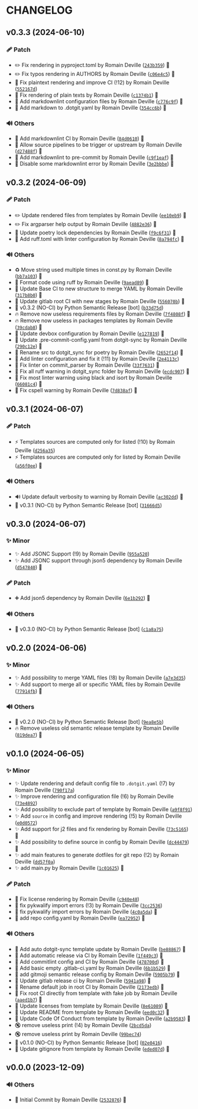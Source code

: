<!-- markdownlint-disable-file -->
# CHANGELOG

## v0.3.3 (2024-06-10)

### 🩹 Patch

  * ✏️ Fix rendering in pyproject.toml by Romain Deville ([`243b359`](https://framagit.org/rdeville-public/programs/dotgit-sync/-/commit/243b359c2cfaa5fe8e9ea5030d06ba9cc94c604d)) 🔏
  * ✏️ Fix typos rendering in AUTHORS by Romain Deville ([`c06e4c5`](https://framagit.org/rdeville-public/programs/dotgit-sync/-/commit/c06e4c5a618a050c7bc1cb209bb6a027c6214339)) 🔏
  * 🐛 Fix plaintext rendering and improve CI (!12) by Romain Deville ([`552167d`](https://framagit.org/rdeville-public/programs/dotgit-sync/-/commit/552167df1b3b531f01b2c06c42b8c2bbe05ead5c))
  * 🐛 Fix rendering of plain texts by Romain Deville ([`c1374b1`](https://framagit.org/rdeville-public/programs/dotgit-sync/-/commit/c1374b114c6dac8f9392a2dc20274a3fa9ddbba8)) 🔏
  * 🔧 Add markdownlint configuration files by Romain Deville ([`c776c9f`](https://framagit.org/rdeville-public/programs/dotgit-sync/-/commit/c776c9fbbdd392cfa66eed596d4f1d9f9caa55ae)) 🔏
  * 🔧 Add markdown to .dotgit.yaml by Romain Deville ([`354cc6b`](https://framagit.org/rdeville-public/programs/dotgit-sync/-/commit/354cc6b111d9579477cf024c100e726b916f4dc2)) 🔏

### 🔊 Others

  * 👷 Add markdownlint CI by Romain Deville ([`84d0610`](https://framagit.org/rdeville-public/programs/dotgit-sync/-/commit/84d0610d6db21c822b95b361b19defaaaefdae05)) 🔏
  * 👷 Allow source pipelines to be trigger or upstream by Romain Deville ([`d27488f`](https://framagit.org/rdeville-public/programs/dotgit-sync/-/commit/d27488f389ab1143cebc8a40aad57971e0091c91)) 🔏
  * 🔨 Add markdownlint to pre-commit by Romain Deville ([`c9f1eaf`](https://framagit.org/rdeville-public/programs/dotgit-sync/-/commit/c9f1eafa1a5368951f2cc45f782ef9209a7c8b3b)) 🔏
  * 🚨 Disable some markdownlint error by Romain Deville ([`3e2bbbe`](https://framagit.org/rdeville-public/programs/dotgit-sync/-/commit/3e2bbbee029d4ac5718ef13bfee6ec7f199b1b32)) 🔏

## v0.3.2 (2024-06-09)

### 🩹 Patch

  * ✏️ Update rendered files from templates by Romain Deville ([`ee10eb9`](https://framagit.org/rdeville-public/programs/dotgit-sync/-/commit/ee10eb978e84b09519d8e6e55b417cc1c6ba4445)) 🔏
  * ✏️ Fix argparser help output by Romain Deville ([`4882e36`](https://framagit.org/rdeville-public/programs/dotgit-sync/-/commit/4882e36e0177c452bcd29c5bffb3b15009f96620)) 🔏
  * 📌 Update poetry lock dependencies by Romain Deville ([`f9c6f31`](https://framagit.org/rdeville-public/programs/dotgit-sync/-/commit/f9c6f311c463cc840785d810f8b51eff31f9c189)) 🔏
  * 🔧 Add ruff.toml with linter configuration by Romain Deville ([`8a794fc`](https://framagit.org/rdeville-public/programs/dotgit-sync/-/commit/8a794fccaa120784de74848f0b35c1b5d02a5899)) 🔏

### 🔊 Others

  * ♻️ Move string used multiple times in const.py by Romain Deville ([`bb7a103`](https://framagit.org/rdeville-public/programs/dotgit-sync/-/commit/bb7a103cc7e13e0fe9541c186e3d921475924c85)) 🔏
  * 🎨 Format code using ruff by Romain Deville ([`9aead89`](https://framagit.org/rdeville-public/programs/dotgit-sync/-/commit/9aead89091e80782c3cd48ff28174b55bd4211fe)) 🔏
  * 👷 Update Base CI to new structure to merge YAML by Romain Deville ([`317b8b0`](https://framagit.org/rdeville-public/programs/dotgit-sync/-/commit/317b8b08f7aaf47ffd61c30d012671bc013d2d67)) 🔏
  * 👷 Update gitlab root CI with new stages by Romain Deville ([`556070b`](https://framagit.org/rdeville-public/programs/dotgit-sync/-/commit/556070b66875542a9c5308585e76b637a7be53ed)) 🔏
  * 🔖 v0.3.2 (NO-CI) by Python Semantic Release [bot] ([`b33d75d`](https://framagit.org/rdeville-public/programs/dotgit-sync/-/commit/b33d75d2453afbcf96ad1133da8edb09e45d3bef))
  * 🔥 Remove now useless requirements files by Romain Deville ([`7f4808f`](https://framagit.org/rdeville-public/programs/dotgit-sync/-/commit/7f4808f65936a5323c49c9a115e0f4f0449e941c)) 🔏
  * 🔥 Remove now useless in packages templates by Romain Deville ([`39cdab8`](https://framagit.org/rdeville-public/programs/dotgit-sync/-/commit/39cdab856a13b2b0599829baf0e59a2461de1e40)) 🔏
  * 🔨 Update devbox configuration by Romain Deville ([`e127819`](https://framagit.org/rdeville-public/programs/dotgit-sync/-/commit/e12781903e9400077700f4c9eb9f961ecf1f41b5)) 🔏
  * 🔨 Update .pre-commit-config.yaml from dotgit-sync by Romain Deville ([`290c12e`](https://framagit.org/rdeville-public/programs/dotgit-sync/-/commit/290c12ec7db4f6b4c645f2d3918cc04abccd1d24)) 🔏
  * 🚚 Rename src to dotgit_sync for poetry by Romain Deville ([`2652f14`](https://framagit.org/rdeville-public/programs/dotgit-sync/-/commit/2652f14f23f909da15384968bd75bac84e65955b)) 🔏
  * 🚨 Add linter configuration and fix it (!11) by Romain Deville ([`2e4113c`](https://framagit.org/rdeville-public/programs/dotgit-sync/-/commit/2e4113c6b7eaf00023a060495b26fdefab0bf678))
  * 🚨 Fix linter on commit_parser by Romain Deville ([`33f7631`](https://framagit.org/rdeville-public/programs/dotgit-sync/-/commit/33f7631bb8cc122f14ce793fe7123c094b5ccf2d)) 🔏
  * 🚨 Fix all ruff warning in dotgit_sync folder by Romain Deville ([`ecdc907`](https://framagit.org/rdeville-public/programs/dotgit-sync/-/commit/ecdc9070f5723faadad360880e3a55a34c7e5e73)) 🔏
  * 🚨 Fix most linter warning using black and isort by Romain Deville ([`66081c4`](https://framagit.org/rdeville-public/programs/dotgit-sync/-/commit/66081c43767d7c247228a47db114fc15314b6726)) 🔏
  * 🚨 Fix cspell warning by Romain Deville ([`7d838af`](https://framagit.org/rdeville-public/programs/dotgit-sync/-/commit/7d838af1b5f9981e66edc7cfab4a0da0741bef11)) 🔏

## v0.3.1 (2024-06-07)

### 🩹 Patch

  * ⚡️ Templates sources are computed only for listed (!10) by Romain Deville ([`d256a35`](https://framagit.org/rdeville-public/programs/dotgit-sync/-/commit/d256a35a972fbfd4397c8511931fb8a4c9750a0e))
  * ⚡️ Templates sources are computed only for listed by Romain Deville ([`a56f0ee`](https://framagit.org/rdeville-public/programs/dotgit-sync/-/commit/a56f0eea0155b978b572c4f09b15a500e4b9f692)) 🔏

### 🔊 Others

  * 🔊 Update default verbosity to warning by Romain Deville ([`ac302dd`](https://framagit.org/rdeville-public/programs/dotgit-sync/-/commit/ac302dddba9916716754fda6627d851e48a0ba39)) 🔏
  * 🔖 v0.3.1 (NO-CI) by Python Semantic Release [bot] ([`31666d5`](https://framagit.org/rdeville-public/programs/dotgit-sync/-/commit/31666d5325318c4ac61604a249264b93238fd6fa))

## v0.3.0 (2024-06-07)

### ✨ Minor

  * ✨ Add JSONC Support (!9) by Romain Deville ([`955a520`](https://framagit.org/rdeville-public/programs/dotgit-sync/-/commit/955a5206b8bb30ac798a71a92b8ff09f18f7d25c))
  * ✨ Add JSONC support through json5 dependency by Romain Deville ([`d547840`](https://framagit.org/rdeville-public/programs/dotgit-sync/-/commit/d5478407e5ef0f840780b1839dee73eaf0d5a2cc)) 🔏

### 🩹 Patch

  * ➕ Add json5 dependency by Romain Deville ([`6e1b292`](https://framagit.org/rdeville-public/programs/dotgit-sync/-/commit/6e1b2923499464512acf2418991b27ac7f52d4fc)) 🔏

### 🔊 Others

  * 🔖 v0.3.0 (NO-CI) by Python Semantic Release [bot] ([`c1a8a75`](https://framagit.org/rdeville-public/programs/dotgit-sync/-/commit/c1a8a759f0ba08d6b5df1c2b150a4dacef497b01))

## v0.2.0 (2024-06-06)

### ✨ Minor

  * ✨ Add possibility to merge YAML files (!8) by Romain Deville ([`a7e3d35`](https://framagit.org/rdeville-public/programs/dotgit-sync/-/commit/a7e3d3588f6047e47b3465bfe64b28a9bfcfbfeb))
  * ✨ Add support to merge all or specific YAML files by Romain Deville ([`77914fb`](https://framagit.org/rdeville-public/programs/dotgit-sync/-/commit/77914fb3c2ea08b79f4ff3c23162d4dec40a7ded)) 🔏

### 🔊 Others

  * 🔖 v0.2.0 (NO-CI) by Python Semantic Release [bot] ([`9ea8e5b`](https://framagit.org/rdeville-public/programs/dotgit-sync/-/commit/9ea8e5b559e5c8503918c7525caeed3387fc981b))
  * 🔥 Remove useless old semantic release template by Romain Deville ([`819dea7`](https://framagit.org/rdeville-public/programs/dotgit-sync/-/commit/819dea79e82f7f8e261b0461a7cef8074e872d03)) 🔏

## v0.1.0 (2024-06-05)

### ✨ Minor

  * ✨ Update rendering and default config file to `.dotgit.yaml` (!7) by Romain Deville ([`790f17a`](https://framagit.org/rdeville-public/programs/dotgit-sync/-/commit/790f17a5ec7d8d873a4e55ca3a5ed9ae106bbc8c))
  * ✨ Improve rendering and configuration file (!6) by Romain Deville ([`73e4892`](https://framagit.org/rdeville-public/programs/dotgit-sync/-/commit/73e4892044a2ffc5f6dfd6c5515670823f3e9216))
  * ✨ Add possibility to exclude part of template by Romain Deville ([`a9f8f91`](https://framagit.org/rdeville-public/programs/dotgit-sync/-/commit/a9f8f9156d80aa36cf9924fc6c29c006b16a3ca9))
  * ✨ Add `source` in config and improve rendering (!5) by Romain Deville ([`e0d0572`](https://framagit.org/rdeville-public/programs/dotgit-sync/-/commit/e0d0572d22d3f75f182c7f80ca5fdd0e8d195e1d))
  * ✨ Add support for j2 files and fix rendering by Romain Deville ([`73c5165`](https://framagit.org/rdeville-public/programs/dotgit-sync/-/commit/73c5165f5c0b70f8843c4c09f4dead41bacdc739)) 🔏
  * ✨ Add possibility to define source in config by Romain Deville ([`dc44479`](https://framagit.org/rdeville-public/programs/dotgit-sync/-/commit/dc444796c617ccd7e4beaa9f8203e16042c5fab1)) 🔏
  * ✨ add main features to generate dotfiles for git repo (!2) by Romain Deville ([`dd57f0a`](https://framagit.org/rdeville-public/programs/dotgit-sync/-/commit/dd57f0a29edfe4f4470179f680d2d5433a335965))
  * ✨ add main.py by Romain Deville ([`1c01625`](https://framagit.org/rdeville-public/programs/dotgit-sync/-/commit/1c016257d5038606c4ab5a99c539ae1206106a84)) 🔏

### 🩹 Patch

  * 🐛 Fix license rendering by Romain Deville ([`c940e48`](https://framagit.org/rdeville-public/programs/dotgit-sync/-/commit/c940e488f64b8d51d1db2796f644b2e745d58968))
  * 🐛 fix pykwalify import errors (!3) by Romain Deville ([`3cc2536`](https://framagit.org/rdeville-public/programs/dotgit-sync/-/commit/3cc25367055050faa59f09d97dfbaaad0ea5bfc3))
  * 🐛 fix pykwalify import errors by Romain Deville ([`4c0a5da`](https://framagit.org/rdeville-public/programs/dotgit-sync/-/commit/4c0a5da5959d3fe180fd378b6798d299e326def2)) 🔏
  * 🔧 add repo config.yaml by Romain Deville ([`ea72952`](https://framagit.org/rdeville-public/programs/dotgit-sync/-/commit/ea72952372499d47f6d5f59919530e77b25f9052)) 🔏

### 🔊 Others

  * 👷 Add auto dotgit-sync template update by Romain Deville ([`be88867`](https://framagit.org/rdeville-public/programs/dotgit-sync/-/commit/be88867e916ce6e299d0a7d4eb977f02aa06004a)) 🔏
  * 👷 Add automatic release via CI by Romain Deville ([`1f449c3`](https://framagit.org/rdeville-public/programs/dotgit-sync/-/commit/1f449c3b86e002c457cd0b54a3ff91b0b9b80a41)) 🔏
  * 👷 Add commitlint config and CI by Romain Deville ([`478700d`](https://framagit.org/rdeville-public/programs/dotgit-sync/-/commit/478700d2d41d05bee1de56f57a0ca238f2909c17)) 🔏
  * 👷 Add basic empty .gitlab-ci.yaml by Romain Deville ([`6b1b529`](https://framagit.org/rdeville-public/programs/dotgit-sync/-/commit/6b1b5294ab571abc43ed14b7cafdebb9e9ca79eb)) 🔏
  * 👷 add gitmoji semantic release config by Romain Deville ([`5905b79`](https://framagit.org/rdeville-public/programs/dotgit-sync/-/commit/5905b7967fde552a8b0dbf0b4359532a11b5bad1)) 🔏
  * 💚 Update gitlab release ci by Romain Deville ([`5941a98`](https://framagit.org/rdeville-public/programs/dotgit-sync/-/commit/5941a9849ac3830896b5e04a0a3a9180aea445c2)) 🔏
  * 💚 Rename default job in root CI by Romain Deville ([`2173edb`](https://framagit.org/rdeville-public/programs/dotgit-sync/-/commit/2173edbc6ffc7034f483203232b76c3e767f5e85)) 🔏
  * 💚 Fix root CI directly from template with fake job by Romain Deville ([`aaed1b7`](https://framagit.org/rdeville-public/programs/dotgit-sync/-/commit/aaed1b7833aa2bd0b4c6296a6517ec3f2d35e1d1)) 🔏
  * 📄 Update licenses from template by Romain Deville ([`8e61089`](https://framagit.org/rdeville-public/programs/dotgit-sync/-/commit/8e61089182139cda6ea282472ede1034f5f890d9)) 🔏
  * 📝 Update README from template by Romain Deville ([`eed0c32`](https://framagit.org/rdeville-public/programs/dotgit-sync/-/commit/eed0c32205db77a57c924ea0e12cede358ee3c4c)) 🔏
  * 📝 Update Code Of Conduct from template by Romain Deville ([`a2b9583`](https://framagit.org/rdeville-public/programs/dotgit-sync/-/commit/a2b9583814df80b6e9184a982bd343a953f3d467)) 🔏
  * 🔇 remove useless print (!4) by Romain Deville ([`2bcd5da`](https://framagit.org/rdeville-public/programs/dotgit-sync/-/commit/2bcd5da0a36379822cea0ea467dab95a0e7c97c2))
  * 🔇 remove useless print by Romain Deville ([`99bec74`](https://framagit.org/rdeville-public/programs/dotgit-sync/-/commit/99bec741b6ceaaa4c6fe35ff4611c43ea9d2fd55))
  * 🔖 v0.1.0 (NO-CI) by Python Semantic Release [bot] ([`02e0416`](https://framagit.org/rdeville-public/programs/dotgit-sync/-/commit/02e04169bb30d98c0b9d53d464a0c1a7cf019837))
  * 🙈 Update gitignore from template by Romain Deville ([`eded07d`](https://framagit.org/rdeville-public/programs/dotgit-sync/-/commit/eded07d89ff1bc3af7f4da4ac262f2099f93adf3)) 🔏

## v0.0.0 (2023-12-09)

### 🔊 Others

  * 🎉 Initial Commit by Romain Deville ([`2532876`](https://framagit.org/rdeville-public/programs/dotgit-sync/-/commit/2532876902b28883c6b0f736453f61a712f6d97b)) 🔏
